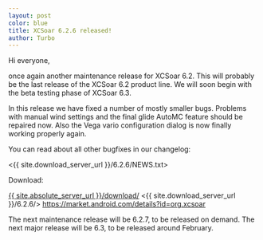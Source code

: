 ```yaml
---
layout: post
color: blue
title: XCSoar 6.2.6 released!
author: Turbo
---
```

Hi everyone,

once again another maintenance release for XCSoar 6.2. This will probably be
the last release of the XCSoar 6.2 product line. We will soon begin with the
beta testing phase of XCSoar 6.3.

In this release we have fixed a number of mostly smaller bugs. Problems with
manual wind settings and the final glide AutoMC feature should be repaired now.
Also the Vega vario configuration dialog is now finally working properly again.

You can read about all other bugfixes in our changelog:

 <{{ site.download_server_url }}/6.2.6/NEWS.txt>

Download:

 [{{ site.absolute_server_url }}/download/](/download/)
 <{{ site.download_server_url }}/6.2.6/>
 <https://market.android.com/details?id=org.xcsoar>

The next maintenance release will be 6.2.7, to be released on demand.
The next major release will be 6.3, to be released around February.
